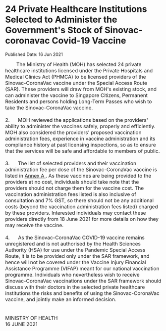 <html>
    <meta http-equiv="Content-Type" content="text/html; charset=utf-8"/>
    <meta charset="utf-8"/>
    <title>24 Private Healthcare Institutions Selected to Administer the Government's Stock of Sinovac-coronavac Covid-19 Vaccine</title>
    <body><h1>24 Private Healthcare Institutions Selected to Administer the Government's Stock of Sinovac-coronavac Covid-19 Vaccine</h1>
    <p>Published Date: 16 Jun 2021</p> <span style="font-size: 16px;">&nbsp; &nbsp; &nbsp; &nbsp; The Ministry of Health (MOH) has selected 24 private healthcare institutions licensed under the Private Hospitals and Medical Clinics Act (PHMCA) to be licensed providers of the Sinovac-CoronaVac vaccine under the Special Access Route (SAR). These providers will draw from MOH's existing stock, and can administer the vaccine to Singapore Citizens, Permanent Residents and persons holding Long-Term Passes who wish to take the Sinovac-CoronaVac vaccine.<br><br>2.&nbsp; &nbsp; &nbsp; MOH reviewed the applications based on the providers' ability to administer the vaccines safely, properly and efficiently. MOH also considered the providers' proposed vaccination administration fees, experience in vaccine administration and its compliance history at past licensing inspections, so as to ensure that the services will be safe and affordable to members of public.<br><br>3.&nbsp; &nbsp; &nbsp; The list of selected providers and their vaccination administration fee per dose of the Sinovac-CoronaVac vaccine is listed in <span style="text-decoration: underline;"><a href="/docs/librariesprovider5/pressroom/press-releases/annex-a-(1).pdf?sfvrsn=2dcfc975_0" title="Annex A ">Annex A </a></span>. As these vaccines are being provided to the providers at no cost, individuals should take note that the providers should not charge them for the vaccine cost. The vaccination administration fees listed is also inclusive of consultation and 7% GST, so there should not be any additional costs (beyond the vaccination administration fees listed) charged by these providers. Interested individuals may contact these providers directly from 18 June 2021 for more details on how they may receive the vaccine.<br><br>4.&nbsp; &nbsp; &nbsp; As the Sinovac-CoronaVac COVID-19 vaccine remains unregistered and is not authorised by the Health Sciences Authority (HSA) for use under the Pandemic Special Access Route, it is to be provided only under the SAR framework, and hence will not be covered under the Vaccine Injury Financial Assistance Programme (VIFAP) meant for our national vaccination programme. Individuals who nevertheless wish to receive Sinovac-CoronaVac vaccinations under the SAR framework should discuss with their doctors in the selected private healthcare institutions the risks and benefits of using the Sinovac-CoronaVac vaccine, and jointly make an informed decision.<br><br><br>MINISTRY OF HEALTH<br>16 JUNE 2021</span></body>
</html>